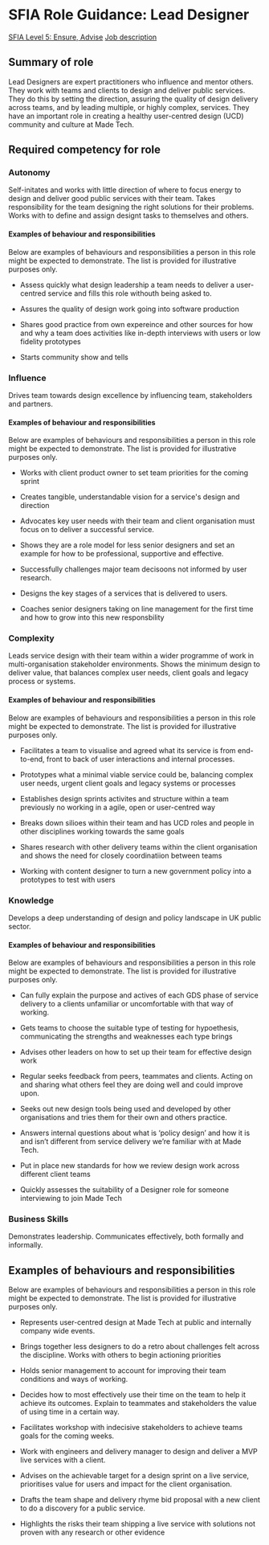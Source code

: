 # SFIA Role Guidance: Lead Designer

[SFIA Level 5: Ensure, Advise](https://sfia-online.org/en/sfia-7/responsibilities/level-5)
[Job description](/roles/lead_designer.md)

## Summary of role

Lead Designers are expert practitioners who influence and mentor others. They work with teams and clients to design and deliver public services. They do this by setting the direction, assuring the quality of design delivery across teams, and by leading multiple, or highly complex, services. They have an important role in creating a healthy user-centred design (UCD) community and culture at Made Tech.

## Required competency for role

### Autonomy

Self-initates and works with little direction of where to focus energy to design and deliver good public services with their team. Takes responsibility for the team designing the right solutions for their problems. Works with to define and assign designt tasks to themselves and others. 

#### Examples of behaviour and responsibilities

Below are examples of behaviours and responsibilities a person in this role might be expected to demonstrate. The list is provided for illustrative purposes only.

- Assess quickly what design leadership a team needs to deliver a user-centred service and fills this role withouth being asked to. 

- Assures the quality of design work going into software production 

- Shares good practice from own expereince and other sources for how and why a team does activities like in-depth interviews with users or low fidelity prototypes

- Starts community show and tells 


### Influence

Drives team towards design excellence by influencing team, stakeholders and partners. 

#### Examples of behaviour and responsibilities

Below are examples of behaviours and responsibilities a person in this role might be expected to demonstrate. The list is provided for illustrative purposes only.

- Works with client product owner to set team priorities for the coming sprint

- Creates tangible, understandable vision for a service's design and direction

- Advocates key user needs with their team and client organisation must focus on to deliver a successful service. 

- Shows they are a role model for less senior designers and set an example for how to be professional, supportive and effective. 

- Successfully challenges major team decisoons not informed by user research. 

- Designs the key stages of a services that is delivered to users. 

- Coaches senior designers taking on line management for the first time and how to grow into this new responsbility


### Complexity

Leads service design with their team within a wider programme of work in multi-organisation stakeholder environments. Shows the minimum design to deliver value, that balances complex user needs, client goals and legacy process or systems. 

#### Examples of behaviour and responsibilities

Below are examples of behaviours and responsibilities a person in this role might be expected to demonstrate. The list is provided for illustrative purposes only.

- Facilitates a team to visualise and agreed what its service is from end-to-end, front to back of user interactions and internal processes. 

- Prototypes what a minimal viable service could be, balancing complex user needs, urgent client goals and legacy systems or processes

- Establishes design sprints activites and structure within a team previously no working in a agile, open or user-centred way

- Breaks down silioes within their team and has UCD roles and people in other disciplines working towards the same goals

- Shares research with other delivery teams within the client organisation and shows the need for closely coordinatiion between teams

- Working with content designer to turn a new government policy into a prototypes to test with users

### Knowledge

Develops a deep understanding of design and policy landscape in UK public sector.

#### Examples of behaviour and responsibilities

Below are examples of behaviours and responsibilities a person in this role might be expected to demonstrate. The list is provided for illustrative purposes only.

- Can fully explain the purpose and actives of each GDS phase of service delivery to a clients unfamiliar or uncomfortable with that way of working. 

- Gets teams to choose the suitable type of testing for hypoethesis, communicating the strengths and weaknesses each type brings

- Advises other leaders on how to set up their team for effective design work

- Regular seeks feedback from peers, teammates and clients. Acting on and sharing what others feel they are doing well and could improve upon. 

- Seeks out new design tools being used and developed by other organisations and tries them for their own and others practice. 

- Answers internal questions about what is ‘policy design’ and how it is and isn’t different from service delivery we’re familiar with at Made Tech. 

- Put in place new standards for how we review design work across different client teams

- Quickly assesses the suitability of a Designer role for someone interviewing to join Made Tech

### Business Skills

Demonstrates leadership. Communicates effectively, both formally and informally.

## Examples of behaviours and responsibilities

Below are examples of behaviours and responsibilities a person in this role might be expected to demonstrate. The list is provided for illustrative purposes only.

- Represents user-centred design at Made Tech at public and internally company wide events. 

- Brings together less designers to do a retro about challenges felt across the discipline. Works with others to begin actioning priorities

- Holds senior management to account for improving their team conditions and ways of working. 

- Decides how to most effectively use their time on the team to help it achieve its outcomes. Explain to teammates and stakeholders the value of using time in a certain way. 

- Facilitates workshop with indecisive stakeholders to achieve teams goals for the coming weeks. 

- Work with engineers and delivery manager to design and deliver a MVP live services with a client. 

- Advises on the achievable target for a design sprint on a live service, prioritises value for users and impact for the client organisation. 

- Drafts the team shape and delivery rhyme bid proposal with a new client to do a discovery for a public service. 

- Highlights the risks their team shipping a live service with solutions not proven with any research or other evidence
